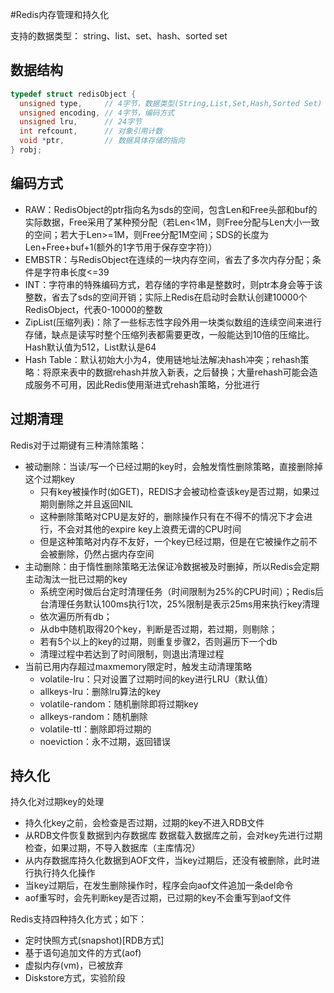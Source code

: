 #Redis内存管理和持久化 

支持的数据类型： string、list、set、hash、sorted set

## 数据结构
```c
typedef struct redisObject {
  unsigned type,     // 4字节，数据类型(String,List,Set,Hash,Sorted Set)
  unsigned encoding, // 4字节，编码方式
  unsigned lru,      // 24字节
  int refcount,      // 对象引用计数
  void *ptr,         // 数据具体存储的指向
} robj;
```

## 编码方式
- RAW：RedisObject的ptr指向名为sds的空间，包含Len和Free头部和buf的实际数据，Free采用了某种预分配（若Len<1M，则Free分配与Len大小一致的空间；若大于Len>=1M，则Free分配1M空间；SDS的长度为Len+Free+buf+1(额外的1字节用于保存空字符)）
- EMBSTR：与RedisObject在连续的一块内存空间，省去了多次内存分配；条件是字符串长度<=39
- INT：字符串的特殊编码方式，若存储的字符串是整数时，则ptr本身会等于该整数，省去了sds的空间开销；实际上Redis在启动时会默认创建10000个RedisObject，代表0-10000的整数
- ZipList(压缩列表)：除了一些标志性字段外用一块类似数组的连续空间来进行存储，缺点是读写时整个压缩列表都需要更改，一般能达到10倍的压缩比。Hash默认值为512，List默认是64
- Hash Table：默认初始大小为4，使用链地址法解决hash冲突；rehash策略：将原来表中的数据rehash并放入新表，之后替换；大量rehash可能会造成服务不可用，因此Redis使用渐进式rehash策略，分批进行

## 过期清理
Redis对于过期键有三种清除策略： 
- 被动删除：当读/写一个已经过期的key时，会触发惰性删除策略，直接删除掉这个过期key
  - 只有key被操作时(如GET)，REDIS才会被动检查该key是否过期，如果过期则删除之并且返回NIL
  - 这种删除策略对CPU是友好的，删除操作只有在不得不的情况下才会进行，不会对其他的expire key上浪费无谓的CPU时间
  - 但是这种策略对内存不友好，一个key已经过期，但是在它被操作之前不会被删除，仍然占据内存空间
- 主动删除：由于惰性删除策略无法保证冷数据被及时删掉，所以Redis会定期主动淘汰一批已过期的key
  - 系统空闲时做后台定时清理任务（时间限制为25%的CPU时间）；Redis后台清理任务默认100ms执行1次，25%限制是表示25ms用来执行key清理
  - 依次遍历所有db；
  - 从db中随机取得20个key，判断是否过期，若过期，则剔除；
  - 若有5个以上的key的过期，则重复步骤2，否则遍历下一个db
  - 清理过程中若达到了时间限制，则退出清理过程
- 当前已用内存超过maxmemory限定时，触发主动清理策略
  - volatile-lru：只对设置了过期时间的key进行LRU（默认值）
  - allkeys-lru：删除lru算法的key
  - volatile-random：随机删除即将过期key
  - allkeys-random：随机删除
  - volatile-ttl：删除即将过期的
  - noeviction：永不过期，返回错误

## 持久化
持久化对过期key的处理
- 持久化key之前，会检查是否过期，过期的key不进入RDB文件
- 从RDB文件恢复数据到内存数据库 数据载入数据库之前，会对key先进行过期检查，如果过期，不导入数据库（主库情况）
- 从内存数据库持久化数据到AOF文件，当key过期后，还没有被删除，此时进行执行持久化操作
- 当key过期后，在发生删除操作时，程序会向aof文件追加一条del命令
- aof重写时，会先判断key是否过期，已过期的key不会重写到aof文件

Redis支持四种持久化方式；如下： 
- 定时快照方式(snapshot)[RDB方式]
- 基于语句追加文件的方式(aof)
- 虚拟内存(vm)，已被放弃
- Diskstore方式，实验阶段
